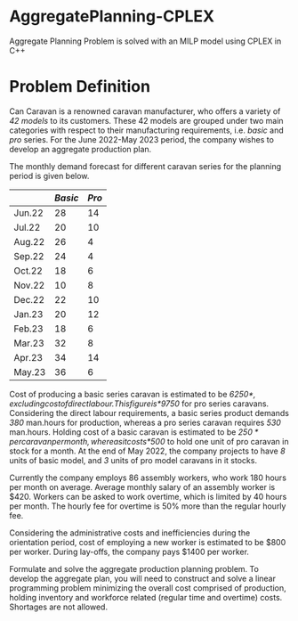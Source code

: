 # AggregatePlanning-CPLEX
Aggregate Planning Problem is solved with an MILP model using CPLEX in C++

# Problem Definition

Can Caravan is a renowned caravan manufacturer, who offers a variety of *42 models* to its
customers. These 42 models are grouped under two main categories with respect to their
manufacturing requirements, i.e. *basic* and *pro* series. For the June 2022-May 2023 period,
the company wishes to develop an aggregate production plan.

The monthly demand forecast for different caravan series for the planning period is given
below.

|         | *Basic* | *Pro* |
|---------|---------|-------|
| Jun.22  | 28      | 14    |
| Jul.22  | 20      | 10    |
| Aug.22  | 26      | 4     |
| Sep.22  | 24      | 4     |
| Oct.22  | 18      | 6     |
| Nov.22  | 10      | 8     |
| Dec.22  | 22      | 10    |
| Jan.23  | 20      | 12    |
| Feb.23  | 18      | 6     |
| Mar.23  | 32      | 8     |
| Apr.23  | 34      | 14    |
| May.23  | 36      | 6     |

Cost of producing a basic series caravan is estimated to be *$6250*, excluding cost of direct labour. This figure is *$9750* for pro series caravans. Considering the direct labour requirements, a basic series product demands *380* man.hours for production, whereas a pro series caravan requires *530* man.hours. Holding cost of a basic caravan is estimated to be *$250* per caravan per month, whereas it costs *$500* to hold one unit of pro caravan in stock for a month. At the end of May 2022, the company projects to have *8* units of basic model, and *3* units of pro model caravans in it stocks.

Currently the company employs 86 assembly workers, who work 180 hours per month on average. Average monthly salary of an assembly worker is $420. Workers can be asked to work overtime, which is limited by 40 hours per month. The hourly fee for overtime is 50% more than the regular hourly fee.

Considering the administrative costs and inefficiencies during the orientation period, cost of employing a new worker is estimated to be $800 per worker. During lay-offs, the company pays $1400 per worker.

Formulate and solve the aggregate production planning problem. To develop the aggregate plan, you will need to construct and solve a linear programming problem minimizing the overall cost comprised of production, holding inventory and
workforce related (regular time and overtime) costs. Shortages are not allowed.